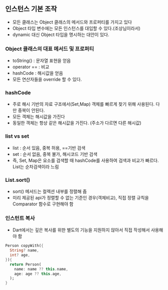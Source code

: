 ## 인스턴스 기본 조작

- 모든 클래스는 Object 클래스의 메서드와 프로퍼티를 가지고 있다
- Object 타입 변수에는 모든 인스턴스를 대입할 수 있다.(조상님이라서)
- dynamic 대신 Object 타입을 명시하는 대안이 있다.

### Object 클래스의 대표 메서드 및 프로퍼티
- toString() : 문자열 표현을 얻음
- operator == : 비교
- hashCode : 해시값을 얻음
- 모든 연산자들을 override 할 수 있다.

### hashCode
- 주로 해시 기반의 자료 구조에서(Set,Map) 객체를 빠르게 찾기 위해 사용된다. 다만 중복이 안된다. 
- 모든 객체는 해시값을 가진다
- 동일한 객체는 항상 같은 해시값을 가진다. (주소가 다르면 다른 해시값)

### list vs set
- list : 순서 있음, 중복 허용, ==기반 검색
- set : 순서 없음, 중복 불가, 해시코드 기반 검색
- 즉, Set, Map은 요소를 검색할 때 hashCode를 사용하여 검색과 비교가 빠르다. List는 순차검색이라 느림

### List.sort()
- sort() 메서드는 컬렉션 내부를 정렬해 줌
- 미리 제공된 api가 정렬할 수 없는 기준인 경우(객체비교), 직접 정렬 규칙을 Comparator 함수로 구현해야 함

### 인스턴트 복사
- Dart에서는 깊은 복사를 위한 별도의 기능을 지원하지 않아서 직접 작성해서 사용해야 함
```dart
Person copyWith({
  String? name,
  int? age,
}){
  return Person(
    name: name ?? this.name,
    age: age ?? this.age,
  );
}
```
